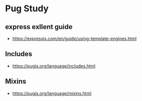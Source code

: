 # Pug Study

## express exllent guide
- https://expressjs.com/en/guide/using-template-engines.html

## Includes
- https://pugjs.org/language/includes.html

## Mixins
- https://pugjs.org/language/mixins.html